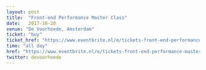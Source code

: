 ```yaml
---
layout: post
title:  "Front-end Performance Master Class"
date:   2017-10-20
venue: "De Voorhoede, Amsterdam"
ticket: "buy"
ticket_href: "https://www.eventbrite.nl/e/tickets-front-end-performance-master-class-35376815006"
time: "all day"
href: "https://www.eventbrite.nl/e/tickets-front-end-performance-master-class-35376815006"
twitter: devoorhoede
---
```

<!-- fill in the URL of your event host page if you haven't enough information for a detail page, so the event link won't point on the detail page at all -->
